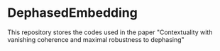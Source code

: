 # DephasedEmbedding
This repository stores the codes used in the paper "Contextuality with vanishing coherence and maximal robustness to dephasing"
